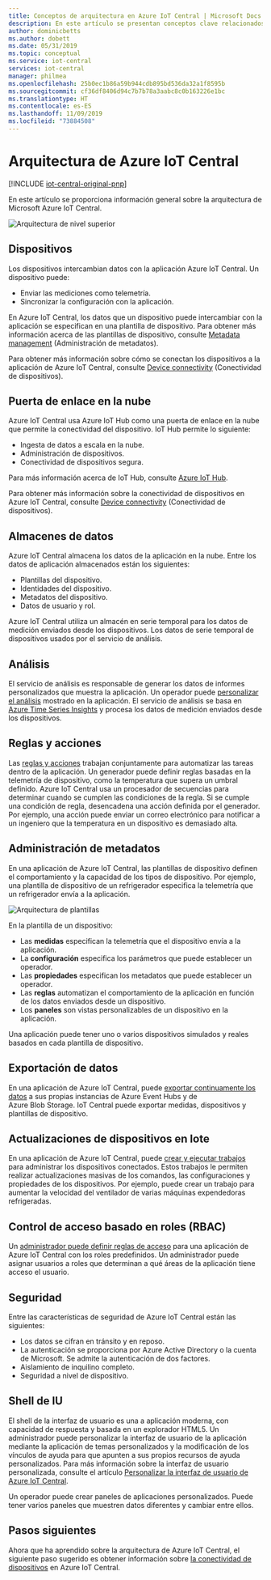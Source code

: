 ```yaml
---
title: Conceptos de arquitectura en Azure IoT Central | Microsoft Docs
description: En este artículo se presentan conceptos clave relacionados con la arquitectura de Azure IoT Central
author: dominicbetts
ms.author: dobett
ms.date: 05/31/2019
ms.topic: conceptual
ms.service: iot-central
services: iot-central
manager: philmea
ms.openlocfilehash: 25b0ec1b86a59b944cdb895bd536da32a1f8595b
ms.sourcegitcommit: cf36df8406d94c7b7b78a3aabc8c0b163226e1bc
ms.translationtype: HT
ms.contentlocale: es-ES
ms.lasthandoff: 11/09/2019
ms.locfileid: "73884508"
---
```

# <a name="azure-iot-central-architecture"></a>Arquitectura de Azure IoT Central

[!INCLUDE [iot-central-original-pnp](../../../includes/iot-central-original-pnp-note.md)]

En este artículo se proporciona información general sobre la arquitectura de Microsoft Azure IoT Central.

![Arquitectura de nivel superior](media/concepts-architecture/architecture.png)

## <a name="devices"></a>Dispositivos

Los dispositivos intercambian datos con la aplicación Azure IoT Central. Un dispositivo puede:

- Enviar las mediciones como telemetría.
- Sincronizar la configuración con la aplicación.

En Azure IoT Central, los datos que un dispositivo puede intercambiar con la aplicación se especifican en una plantilla de dispositivo. Para obtener más información acerca de las plantillas de dispositivo, consulte [Metadata management](#metadata-management) (Administración de metadatos).

Para obtener más información sobre cómo se conectan los dispositivos a la aplicación de Azure IoT Central, consulte [Device connectivity](concepts-connectivity.md) (Conectividad de dispositivos).

## <a name="cloud-gateway"></a>Puerta de enlace en la nube

Azure IoT Central usa Azure IoT Hub como una puerta de enlace en la nube que permite la conectividad del dispositivo. IoT Hub permite lo siguiente:

- Ingesta de datos a escala en la nube.
- Administración de dispositivos.
- Conectividad de dispositivos segura.

Para más información acerca de IoT Hub, consulte [Azure IoT Hub](https://docs.microsoft.com/azure/iot-hub/).

Para obtener más información sobre la conectividad de dispositivos en Azure IoT Central, consulte [Device connectivity](concepts-connectivity.md) (Conectividad de dispositivos).

## <a name="data-stores"></a>Almacenes de datos

Azure IoT Central almacena los datos de la aplicación en la nube. Entre los datos de aplicación almacenados están los siguientes:

- Plantillas del dispositivo.
- Identidades del dispositivo.
- Metadatos del dispositivo.
- Datos de usuario y rol.

Azure IoT Central utiliza un almacén en serie temporal para los datos de medición enviados desde los dispositivos. Los datos de serie temporal de dispositivos usados por el servicio de análisis.

## <a name="analytics"></a>Análisis

El servicio de análisis es responsable de generar los datos de informes personalizados que muestra la aplicación. Un operador puede [personalizar el análisis](howto-create-analytics.md) mostrado en la aplicación. El servicio de análisis se basa en [Azure Time Series Insights](https://azure.microsoft.com/services/time-series-insights/) y procesa los datos de medición enviados desde los dispositivos.

## <a name="rules-and-actions"></a>Reglas y acciones

Las [reglas y acciones](howto-create-telemetry-rules.md) trabajan conjuntamente para automatizar las tareas dentro de la aplicación. Un generador puede definir reglas basadas en la telemetría de dispositivo, como la temperatura que supera un umbral definido. Azure IoT Central usa un procesador de secuencias para determinar cuando se cumplen las condiciones de la regla. Si se cumple una condición de regla, desencadena una acción definida por el generador. Por ejemplo, una acción puede enviar un correo electrónico para notificar a un ingeniero que la temperatura en un dispositivo es demasiado alta.

## <a name="metadata-management"></a>Administración de metadatos

En una aplicación de Azure IoT Central, las plantillas de dispositivo definen el comportamiento y la capacidad de los tipos de dispositivo. Por ejemplo, una plantilla de dispositivo de un refrigerador especifica la telemetría que un refrigerador envía a la aplicación.

![Arquitectura de plantillas](media/concepts-architecture/template_architecture.png)

En la plantilla de un dispositivo:

- Las **medidas** especifican la telemetría que el dispositivo envía a la aplicación.
- La **configuración** especifica los parámetros que puede establecer un operador.
- Las **propiedades** especifican los metadatos que puede establecer un operador.
- Las **reglas** automatizan el comportamiento de la aplicación en función de los datos enviados desde un dispositivo.
- Los **paneles** son vistas personalizables de un dispositivo en la aplicación.

Una aplicación puede tener uno o varios dispositivos simulados y reales basados en cada plantilla de dispositivo.

## <a name="data-export"></a>Exportación de datos

En una aplicación de Azure IoT Central, puede [exportar continuamente los datos](howto-export-data-event-hubs-service-bus.md) a sus propias instancias de Azure Event Hubs y de Azure Blob Storage. IoT Central puede exportar medidas, dispositivos y plantillas de dispositivo.

## <a name="batch-device-updates"></a>Actualizaciones de dispositivos en lote

En una aplicación de Azure IoT Central, puede [crear y ejecutar trabajos](howto-run-a-job.md) para administrar los dispositivos conectados. Estos trabajos le permiten realizar actualizaciones masivas de los comandos, las configuraciones y propiedades de los dispositivos. Por ejemplo, puede crear un trabajo para aumentar la velocidad del ventilador de varias máquinas expendedoras refrigeradas.

## <a name="role-based-access-control-rbac"></a>Control de acceso basado en roles (RBAC)

Un [administrador puede definir reglas de acceso](howto-administer.md) para una aplicación de Azure IoT Central con los roles predefinidos. Un administrador puede asignar usuarios a roles que determinan a qué áreas de la aplicación tiene acceso el usuario.

## <a name="security"></a>Seguridad

Entre las características de seguridad de Azure IoT Central están las siguientes:

- Los datos se cifran en tránsito y en reposo.
- La autenticación se proporciona por Azure Active Directory o la cuenta de Microsoft. Se admite la autenticación de dos factores.
- Aislamiento de inquilino completo.
- Seguridad a nivel de dispositivo.

## <a name="ui-shell"></a>Shell de IU

El shell de la interfaz de usuario es una a aplicación moderna, con capacidad de respuesta y basada en un explorador HTML5.
Un administrador puede personalizar la interfaz de usuario de la aplicación mediante la aplicación de temas personalizados y la modificación de los vínculos de ayuda para que apunten a sus propios recursos de ayuda personalizados. Para más información sobre la interfaz de usuario personalizada, consulte el artículo [Personalizar la interfaz de usuario de Azure IoT Central](howto-customize-ui.md).

Un operador puede crear paneles de aplicaciones personalizados. Puede tener varios paneles que muestren datos diferentes y cambiar entre ellos.

## <a name="next-steps"></a>Pasos siguientes

Ahora que ha aprendido sobre la arquitectura de Azure IoT Central, el siguiente paso sugerido es obtener información sobre [la conectividad de dispositivos](concepts-connectivity.md) en Azure IoT Central.